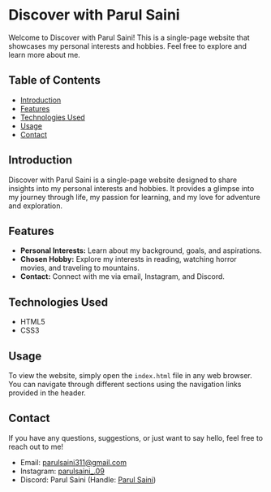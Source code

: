 # Discover with Parul Saini

Welcome to Discover with Parul Saini! This is a single-page website that showcases my personal interests and hobbies. Feel free to explore and learn more about me.

## Table of Contents

- [Introduction](#introduction)
- [Features](#features)
- [Technologies Used](#technologies-used)
- [Usage](#usage)
- [Contact](#contact)

## Introduction

Discover with Parul Saini is a single-page website designed to share insights into my personal interests and hobbies. It provides a glimpse into my journey through life, my passion for learning, and my love for adventure and exploration.

## Features

- **Personal Interests:** Learn about my background, goals, and aspirations.
- **Chosen Hobby:** Explore my interests in reading, watching horror movies, and traveling to mountains.
- **Contact:** Connect with me via email, Instagram, and Discord.

## Technologies Used

- HTML5
- CSS3

## Usage

To view the website, simply open the `index.html` file in any web browser. You can navigate through different sections using the navigation links provided in the header.

## Contact

If you have any questions, suggestions, or just want to say hello, feel free to reach out to me!

- Email: parulsaini311@gmail.com
- Instagram: [parulsaini_.09](https://www.instagram.com/parulsaini_.09/)
- Discord: Parul Saini (Handle: [Parul Saini](https://discord.com/channels/@me))

